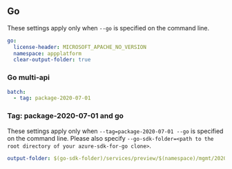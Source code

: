 ## Go

These settings apply only when `--go` is specified on the command line.

``` yaml $(go)
go:
  license-header: MICROSOFT_APACHE_NO_VERSION
  namespace: appplatform
  clear-output-folder: true
```

### Go multi-api

``` yaml $(go) && $(multiapi)
batch:
  - tag: package-2020-07-01
```

### Tag: package-2020-07-01 and go

These settings apply only when `--tag=package-2020-07-01 --go` is specified on the command line.
Please also specify `--go-sdk-folder=<path to the root directory of your azure-sdk-for-go clone>`.

``` yaml $(tag) == 'package-2020-07-01' && $(go)
output-folder: $(go-sdk-folder)/services/preview/$(namespace)/mgmt/2020-07-01/$(namespace)
```
